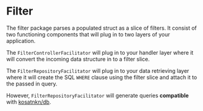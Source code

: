 # Filter

The filter package parses a populated struct as a slice of filters. It consist of two functioning components that
will plug in to two layers of your application.

The `FilterControllerFacilitator` will plug in to your handler layer where it will convert the incoming data structure
in to a filter slice.

The `FilterRepositoryFacilitator` will plug in to your data retrieving layer where it will create 
the SQL `WHERE` clause using the filter slice and attach it to the passed in query.

However, `FilterRepositoryFacilitator` will generate queries **compatible** with
[kosatnkn/db](https://github.com/kosatnkn/db).